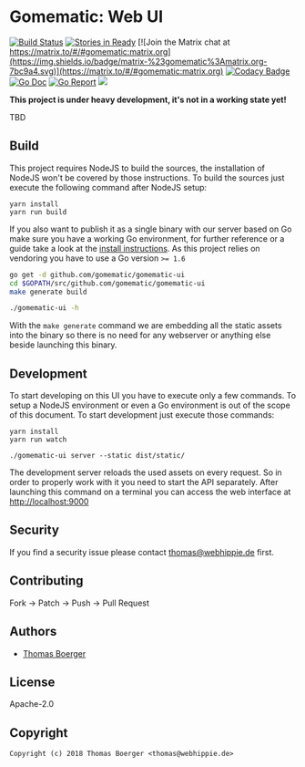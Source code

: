 # Gomematic: Web UI

[![Build Status](http://github.dronehippie.de/api/badges/gomematic/gomematic-ui/status.svg)](http://github.dronehippie.de/gomematic/gomematic-ui)
[![Stories in Ready](https://badge.waffle.io/gomematic/gomematic-api.svg?label=ready&title=Ready)](http://waffle.io/gomematic/gomematic-api)
[![Join the Matrix chat at https://matrix.to/#/#gomematic:matrix.org](https://img.shields.io/badge/matrix-%23gomematic%3Amatrix.org-7bc9a4.svg)](https://matrix.to/#/#gomematic:matrix.org)
[![Codacy Badge](https://api.codacy.com/project/badge/Grade/95976eab62b043c682ced6bda5b9021e)](https://www.codacy.com/app/gomematic/gomematic-ui?utm_source=github.com&amp;utm_medium=referral&amp;utm_content=gomematic/gomematic-ui&amp;utm_campaign=Badge_Grade)
[![Go Doc](https://godoc.org/github.com/gomematic/gomematic-ui/server?status.svg)](http://godoc.org/github.com/gomematic/gomematic-ui/server)
[![Go Report](http://goreportcard.com/badge/github.com/gomematic/gomematic-ui)](http://goreportcard.com/report/github.com/gomematic/gomematic-ui)
[![](https://images.microbadger.com/badges/image/gomematic/gomematic-ui.svg)](http://microbadger.com/images/gomematic/gomematic-ui "Get your own image badge on microbadger.com")


**This project is under heavy development, it's not in a working state yet!**

TBD


## Build

This project requires NodeJS to build the sources, the installation of NodeJS won't be covered by those instructions. To build the sources just execute the following command after NodeJS setup:

```
yarn install
yarn run build
```

If you also want to publish it as a single binary with our server based on Go make sure you have a working Go environment, for further reference or a guide take a look at the [install instructions](http://golang.org/doc/install.html). As this project relies on vendoring you have to use a Go version `>= 1.6`

```bash
go get -d github.com/gomematic/gomematic-ui
cd $GOPATH/src/github.com/gomematic/gomematic-ui
make generate build

./gomematic-ui -h
```

With the `make generate` command we are embedding all the static assets into the binary so there is no need for any webserver or anything else beside launching this binary.


## Development

To start developing on this UI you have to execute only a few commands. To setup a NodeJS environment or even a Go environment is out of the scope of this document. To start development just execute those commands:

```
yarn install
yarn run watch

./gomematic-ui server --static dist/static/
```

The development server reloads the used assets on every request. So in order to properly work with it you need to start the API separately. After launching this command on a terminal you can access the web interface at [http://localhost:9000](http://localhost:9000)


## Security

If you find a security issue please contact thomas@webhippie.de first.


## Contributing

Fork -> Patch -> Push -> Pull Request


## Authors

* [Thomas Boerger](https://github.com/tboerger)


## License

Apache-2.0


## Copyright

```
Copyright (c) 2018 Thomas Boerger <thomas@webhippie.de>
```
